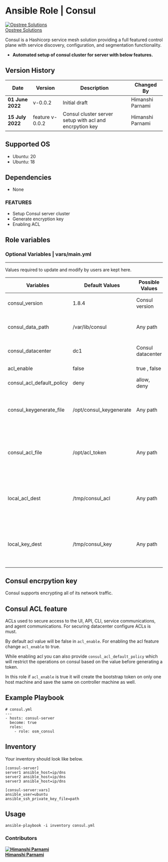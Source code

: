 Ansible Role | Consul
========================

[![Opstree Solutions][opstree_avatar]][opstree_homepage]<br/>[Opstree Solutions][opstree_homepage] 

  [opstree_homepage]: https://opstree.github.io/
  [opstree_avatar]: https://img.cloudposse.com/150x150/https://github.com/opstree.png

Consul is a Hashicorp service mesh solution providing a full featured control plane with service discovery, configuration, and segmentation functionality.

- **Automated setup of consul cluster for server with below features.**

**Version History**
------------------
|**Date**| **Version**| **Description**| **Changed By** |
|----------|---------|---------------|-----------------|
|**01 June 2022** | v-0.0.2 | Initial draft | Himanshi Parnami |
|**15 July 2022** | feature v-0.0.2 | Consul cluster server setup with acl and encrpytion key | Himanshi Parnami |

**Supported OS**
------------
  * Ubuntu: 20
  * Ubuntu: 18

**Dependencies**
------------
  * None 

### **FEATURES**
* Setup Consul server cluster
* Generate encryption key 
* Enabling ACL

## **Role variables**

### **Optional Variables | vars/main.yml**
----------------------------
Values required to update and modify by users are kept here.

|**Variables**| **Default Values**|**Possible Values**| **Description**|
|----------|---------|-------|---------------|
| consul_version | 1.8.4 | Consul version | Default version of consul |
| consul_data_path | /var/lib/consul | Any path | Data storage directory for consul |
| consul_datacenter | dc1 | Consul datacenter | Default consul datacenter |
| acl_enable | false | true , false | ACL enable value |
| consul_acl_default_policy | deny | allow, deny | ACL default policy  | 
| consul_keygenerate_file | /opt/consul_keygenerate | Any path |File Location for storing encrpytion key on host machine |   
| consul_acl_file | /opt/acl_token | Any path |File Location for storing acl bootstrap token on host machine |   
| local_acl_dest | /tmp/consul_acl | Any path |File Location for storing acl bootstrap token on controller machine |   
| local_key_dest | /tmp/consul_key | Any path | File Location for storing encrpytion key on controller machine |   

## **Consul encrpytion key**
Consul supports encrypting all of its network traffic.

## **Consul ACL feature** 
ACLs used to secure access to the UI, API, CLI, service communications, and agent communications. For securing datacenter configure ACLs is must.

By default acl value will be false in `acl_enable`. 
For enabling the acl feature change `acl_enable` to true.

While enabling acl you can also provide `consul_acl_default_policy` which will restrict the operations on consul based on the value before generating a token.

In this role if `acl_enable` is true it will create the bootstrap token on only one host machine and save the same on controller machine as well. 

**Example Playbook**
-------------------

```
# consul.yml
---
- hosts: consul-server
  become: true
  roles:
    - role: osm_consul
```

**Inventory**
-----------------

Your inventory should look like below.

```
[consul-server]
server1 ansible_host=ip/dns 
server2 ansible_host=ip/dns
server3 ansible_host=ip/dns 

[consul-server:vars]
ansible_user=ubuntu
ansible_ssh_private_key_file=path
```

**Usage**
-------------------
```
ansible-playbook -i inventory consul.yml
```

### **Contributors**

[himanshi_homepage]: https://github.com/himanshiparnami
[himanshi_avatar]: https://avatars.githubusercontent.com/u/101627875?s=200&v=4

**[![Himanshi Parnami][himanshi_avatar]][himanshi_homepage]<br/>[Himanshi Parnami][himanshi_homepage]** 